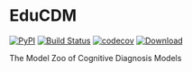 # EduCDM
[![PyPI](https://img.shields.io/pypi/v/EduCDM.svg)](https://pypi.python.org/pypi/EduCDM)
[![Build Status](https://www.travis-ci.org/bigdata/EduCDM.svg?branch=master)](https://www.travis-ci.org/bigdata/EduCDM)
[![codecov](https://codecov.io/gh/bigdata/EduCDM/branch/master/graph/badge.svg)](https://codecov.io/gh/bigdata/EduCDM)
[![Download](https://img.shields.io/pypi/dm/EduCDM.svg?style=flat)](https://pypi.python.org/pypi/EduCDM)

The Model Zoo of Cognitive Diagnosis Models
